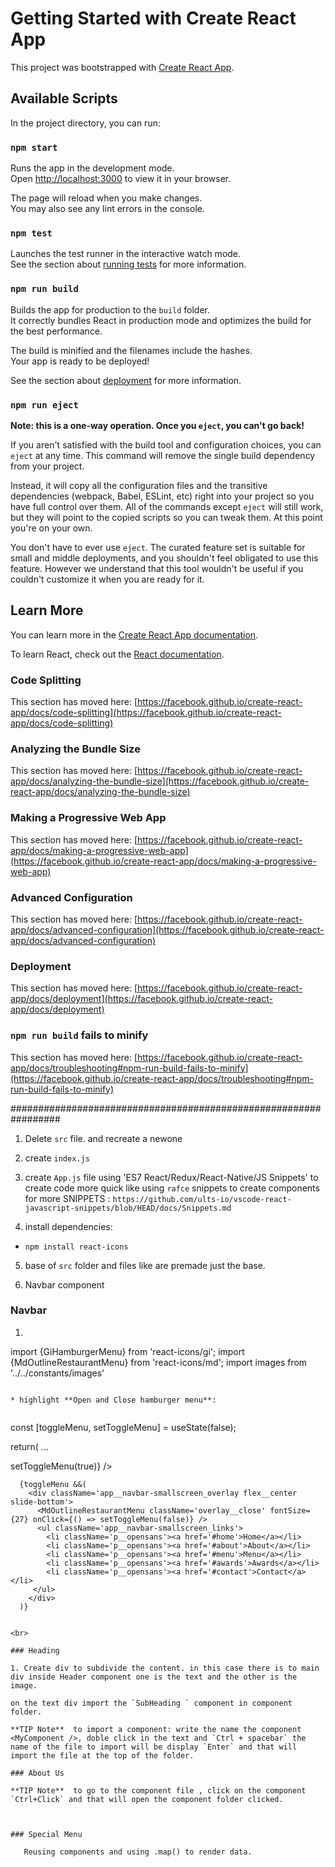 # Getting Started with Create React App

This project was bootstrapped with [Create React App](https://github.com/facebook/create-react-app).

## Available Scripts

In the project directory, you can run:

### `npm start`

Runs the app in the development mode.\
Open [http://localhost:3000](http://localhost:3000) to view it in your browser.

The page will reload when you make changes.\
You may also see any lint errors in the console.

### `npm test`

Launches the test runner in the interactive watch mode.\
See the section about [running tests](https://facebook.github.io/create-react-app/docs/running-tests) for more information.

### `npm run build`

Builds the app for production to the `build` folder.\
It correctly bundles React in production mode and optimizes the build for the best performance.

The build is minified and the filenames include the hashes.\
Your app is ready to be deployed!

See the section about [deployment](https://facebook.github.io/create-react-app/docs/deployment) for more information.

### `npm run eject`

**Note: this is a one-way operation. Once you `eject`, you can't go back!**

If you aren't satisfied with the build tool and configuration choices, you can `eject` at any time. This command will remove the single build dependency from your project.

Instead, it will copy all the configuration files and the transitive dependencies (webpack, Babel, ESLint, etc) right into your project so you have full control over them. All of the commands except `eject` will still work, but they will point to the copied scripts so you can tweak them. At this point you're on your own.

You don't have to ever use `eject`. The curated feature set is suitable for small and middle deployments, and you shouldn't feel obligated to use this feature. However we understand that this tool wouldn't be useful if you couldn't customize it when you are ready for it.

## Learn More

You can learn more in the [Create React App documentation](https://facebook.github.io/create-react-app/docs/getting-started).

To learn React, check out the [React documentation](https://reactjs.org/).

### Code Splitting

This section has moved here: [https://facebook.github.io/create-react-app/docs/code-splitting](https://facebook.github.io/create-react-app/docs/code-splitting)

### Analyzing the Bundle Size

This section has moved here: [https://facebook.github.io/create-react-app/docs/analyzing-the-bundle-size](https://facebook.github.io/create-react-app/docs/analyzing-the-bundle-size)

### Making a Progressive Web App

This section has moved here: [https://facebook.github.io/create-react-app/docs/making-a-progressive-web-app](https://facebook.github.io/create-react-app/docs/making-a-progressive-web-app)

### Advanced Configuration

This section has moved here: [https://facebook.github.io/create-react-app/docs/advanced-configuration](https://facebook.github.io/create-react-app/docs/advanced-configuration)

### Deployment

This section has moved here: [https://facebook.github.io/create-react-app/docs/deployment](https://facebook.github.io/create-react-app/docs/deployment)

### `npm run build` fails to minify

This section has moved here: [https://facebook.github.io/create-react-app/docs/troubleshooting#npm-run-build-fails-to-minify](https://facebook.github.io/create-react-app/docs/troubleshooting#npm-run-build-fails-to-minify)

#################################################################

1. Delete `src` file. and recreate a newone

2. create `index.js`

3. create `App.js` file
    using 'ES7 React/Redux/React-Native/JS Snippets' to create code more quick like using `rafce` snippets to create components 
    for more    SNIPPETS : `https://github.com/ults-io/vscode-react-javascript-snippets/blob/HEAD/docs/Snippets.md`

4. install dependencies:
 *   `npm install react-icons`

5. base of `src` folder and files like are premade just the base.

6. Navbar component

### Navbar
 1. ```
 import {GiHamburgerMenu} from 'react-icons/gi';
 import {MdOutlineRestaurantMenu} from 'react-icons/md';
 import images from '../../constants/images'
 ```.

* highlight **Open and Close hamburger menu**:


```
 const [toggleMenu, setToggleMenu] = useState(false);

  return( ...

   <div className='app__navbar-smallscreen'>
      <GiHamburgerMenu color='#fff' fontSize={27} onClick={() => setToggleMenu(true)} />
      
      {toggleMenu &&(
        <div className='app__navbar-smallscreen_overlay flex__center slide-bottom'>
          <MdOutlineRestaurantMenu className='overlay__close' fontSize={27} onClick={() => setToggleMenu(false)} />
          <ul className='app__navbar-smallscreen_links'>
            <li className='p__opensans'><a href='#home'>Home</a></li>
            <li className='p__opensans'><a href='#about'>About</a></li>
            <li className='p__opensans'><a href='#menu'>Menu</a></li>
            <li className='p__opensans'><a href='#awards'>Awards</a></li>
            <li className='p__opensans'><a href='#contact'>Contact</a></li>
         </ul>  
        </div>
      )}

 ```

<br>

### Heading

1. Create div to subdivide the content. in this case there is to main div inside Header component one is the text and the other is the image.

on the text div import the `SubHeading ` component in component folder. 

**TIP Note**  to import a component: write the name the component <MyComponent />, doble click in the text and `Ctrl + spacebar` the name of the file to import will be display `Enter` and that will import the file at the top of the folder.

### About Us

**TIP Note**  to go to the component file , click on the component `Ctrl+Click` and that will open the component folder clicked. 



### Special Menu

    Reusing components and using .map() to render data. 